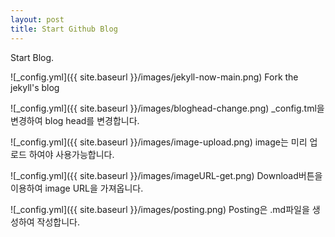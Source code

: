 ```yaml
---
layout: post
title: Start Github Blog
---
```


Start Blog.

![_config.yml]({{ site.baseurl }}/images/jekyll-now-main.png)
Fork the jekyll's blog

![_config.yml]({{ site.baseurl }}/images/bloghead-change.png)
_config.tml을 변경하여 blog head를 변경합니다.

![_config.yml]({{ site.baseurl }}/images/image-upload.png)
image는 미리 업로드 하여야 사용가능합니다.

![_config.yml]({{ site.baseurl }}/images/imageURL-get.png)
Download버튼을 이용하여 image URL을 가져옵니다.

![_config.yml]({{ site.baseurl }}/images/posting.png)
Posting은 .md파일을 생성하여 작성합니다.
